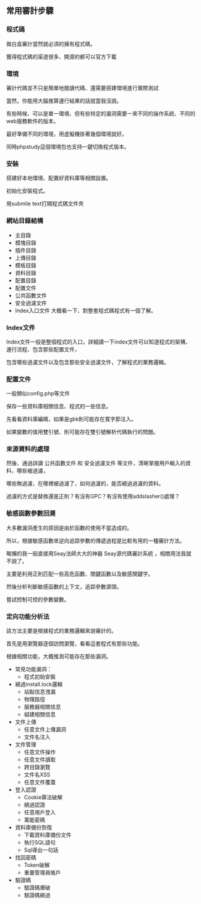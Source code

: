 ## **常用審計步驟**
### **程式碼**
做白盒審計當然就必須的擁有程式碼。
<p>
獲得程式碼的渠道很多、開源的都可以官方下載

### **環境**

審計代碼並不只是簡單地閱讀代碼、還需要搭建環境進行實際測試
<p>
當然，你能用大腦推算運行結果的話就當我沒說。
<p>
有些時候、可以是單一環境、但有些特定的漏洞需要一來不同的操作系統、不同的web服務軟件的版本。
<p>
最好準備不同的環境，用虛擬機掛著幾個環境就好。
<p>
同時phpstudy這個環境包也支持一鍵切換程式版本。

### **安裝**

搭建好本地環境、配置好資料庫等相關設置。
<p>
初始化安裝程式。
<p>
用submlie text打開程式碼文件夾

### **網站目錄結構**
- 主目錄
- 模塊目錄
- 插件目錄
- 上傳目錄
- 模板目錄
- 資料目錄
- 配置目錄
- 配置文件
- 公共函數文件
- 安全過濾文件
- Index入口文件
大概看一下、對整套程式碼程式有一個了解。

### **Index文件**
Index文件一般是整個程式的入口，詳細讀一下index文件可以知道程式的架構、運行流程、包含那些配置文件，
<p>
包含哪些過濾文件以及包含那些安全過濾文件，了解程式的業務邏輯。


### **配置文件**
一般類似config.php等文件
<p>
保存一些資料庫相關信息、程式的一些信息。
<p>
先看看資料庫編碼，如果是gbk則可能存在寬字節注入。
<p>
如果變數的值用雙引號、則可能存在雙引號解析代碼執行的問題。

### **來源資料的處理**
然後、通過詳讀 公共函數文件 和 安全過濾文件 等文件，清晰掌握用戶輸入的資料，哪些被過濾，
<p>
哪些無過濾，在哪裡被過濾了，如何過濾的，能否繞過過濾的資料。
<p>
過濾的方式是替換還是正則？有沒有GPC？有沒有使用addslasher()處理？

### **敏感函數參數回溯**
大多數漏洞產生的原因是由於函數的使用不當造成的。
<p>
所以，根據敏感函數來逆向追踪參數的傳遞過程是比較有用的一種審計方法。
<p>
略懶的我一般直接用Seay法師大大的神器 Seay源代碼審計系統 ，相關用法我就不說了。
<p>
主要是利用正則匹配一些高危函數、關鍵函數以及敏感關鍵字。
<p>
然後分析判斷敏感函數的上下文，追踪參數源頭。
<p>
嘗試控制可控的參數變數。


### **定向功能分析法**
該方法主要是根據程式的業務邏輯來說審計的。
<p>
首先是用瀏覽器逐個訪問瀏覽，看看這套程式有那些功能。

<p>

根據相關功能，大概推測可能存在那些漏洞。

<p>

- 常見功能漏洞：
	- 程式初始安裝
- 繞過install.lock邏輯
	- 站點信息洩漏
	- 物理路徑
	- 服務器相關信息
	- 組建相關信息
- 文件上傳
	- 任意文件上傳漏洞
	- 文件名注入
- 文件管理
	- 任意文件操作
	- 任意文件讀取
	- 跨目錄瀏覽
	- 文件名XSS
	- 任意文件覆蓋
- 登入認證
	- Cookie算法破解
	- 繞過認證
	- 任意用戶登入
	- 萬能密碼
- 資料庫備份恢復
	- 下載資料庫備份文件
	- 執行SQL語句
	- Sql導出一句話
- 找回密碼
	- Token破解
	- 重置管理員帳戶
- 驗證碼
	- 驗證碼爆破
	- 驗證碼繞過